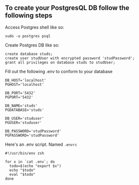 ## To create your PostgresQL DB follow the following steps ##

Access Postgres shell like so:
```
sudo -u postgres psql
```

Create Postgres DB like so:
```
create database studs;
create user studUser with encrypted password 'studPassword';
grant all privileges on database studs to studUser;
```

Fill out the following .env to conform to your database
```
DB_HOST='localhost'
PGHOST='localhost'

DB_PORT='5432'
PGPORT='5432'

DB_NAME='studs'
PGDATABASE='studs'

DB_USER='studuser'
PGUSER='studuser'

DB_PASSWORD='studPassword'
PGPASSWORD='studPassword'

```

Here's an .env script. Named `.envrc`
```
#!/usr/bin/env zsh

for x in `cat .env`; do
  todo=$(echo "export $x")
  echo "$todo"
  eval "$todo"
done

```
